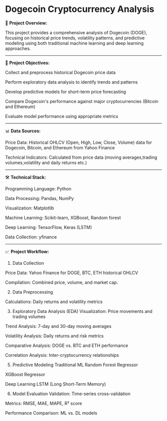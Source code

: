 # Dogecoin Cryptocurrency Analysis

📖 **Project Overview:**

This project provides a comprehensive analysis of Dogecoin (DOGE), focusing on historical price trends, volatility patterns, and predictive modeling using both traditional machine learning and deep learning approaches.  

---

🎯 **Project Objectives:**

Collect and preprocess historical Dogecoin price data

Perform exploratory data analysis to identify trends and patterns

Develop predictive models for short-term price forecasting

Compare Dogecoin's performance against major cryptocurrencies (Bitcoin and Ethereum)

Evaluate model performance using appropriate metrics

---

📊 **Data Sources:**

Price Data: Historical OHLCV (Open, High, Low, Close, Volume) data for Dogecoin, Bitcoin, and Ethereum from Yahoo Finance 

Technical Indicators: Calculated from price data (moving averages,trading volumes,volatility and daily returns etc.)

---

🛠️ **Technical Stack:**

Programming Language: Python 

Data Processing: Pandas, NumPy

Visualization: Matplotlib

Machine Learning: Scikit-learn, XGBoost, Random forest

Deep Learning: TensorFlow, Keras (LSTM)

Data Collection: yfinance

---

📈 **Project Workflow:**

1. Data Collection

Price Data: Yahoo Finance for DOGE, BTC, ETH historical OHLCV

Compilation: Combined price, volume, and market cap.

2. Data Preprocessing

Calculations: Daily returns and volatility metrics

3. Exploratory Data Analysis (EDA)
Visualization: Price movements and trading volumes

Trend Analysis: 7-day and 30-day moving averages

Volatility Analysis: Daily returns and risk metrics

Comparative Analysis: DOGE vs. BTC and ETH performance

Correlation Analysis: Inter-cryptocurrency relationships

5. Predictive Modeling
Traditional ML
Random Forest Regressor

XGBoost Regressor

Deep Learning
LSTM (Long Short-Term Memory)

6. Model Evaluation
Validation: Time-series cross-validation

Metrics: RMSE, MAE, MAPE, R² score

Performance Comparison: ML vs. DL models
